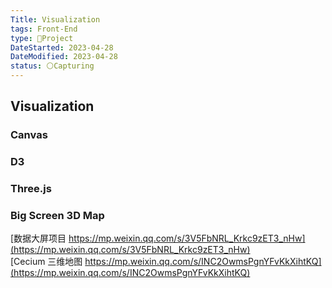 ```yaml
---
Title: Visualization
tags: Front-End
type: 🚀Project
DateStarted: 2023-04-28
DateModified: 2023-04-28
status: ⚪Capturing
---
```


## Visualization

### Canvas

### D3

### Three.js

### Big Screen 3D Map

[数据大屏项目 https://mp.weixin.qq.com/s/3V5FbNRL_Krkc9zET3_nHw](https://mp.weixin.qq.com/s/3V5FbNRL_Krkc9zET3_nHw)  
[Cecium 三维地图 https://mp.weixin.qq.com/s/INC2OwmsPgnYFvKkXihtKQ](https://mp.weixin.qq.com/s/INC2OwmsPgnYFvKkXihtKQ)
